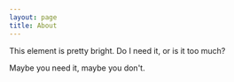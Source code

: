 ```yaml
---
layout: page
title: About
---
```

<p class="message">
This element is pretty bright. Do I need it, or is it too much?</p>



Maybe you need it, maybe you don't.
